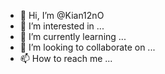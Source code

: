 - 👋 Hi, I’m @Kian12nO
- 👀 I’m interested in ...
- 🌱 I’m currently learning ...
- 💞️ I’m looking to collaborate on ...
- 📫 How to reach me ...

<!---
Kian12nO/Kian12nO is a ✨ special ✨ repository because its `README.md` (this file) appears on your GitHub profile.
You can click the Preview link to take a look at your changes.
--->
